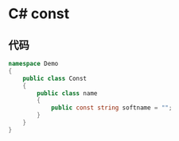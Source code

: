 # C# const

## 代码

```c#
namespace Demo
{
    public class Const
    {
        public class name
        {
            public const string softname = "";
        }
    }
}


```